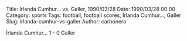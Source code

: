 Title: İrlanda Cumhur… vs. Galler, 1990/03/28
Date: 1990/03/28 00:00
Category: sports
Tags: football, football scores, İrlanda Cumhur…, Galler
Slug: irlanda-cumhur-vs-galler
Author: carbonero


İrlanda Cumhur… 1 - 0 Galler
